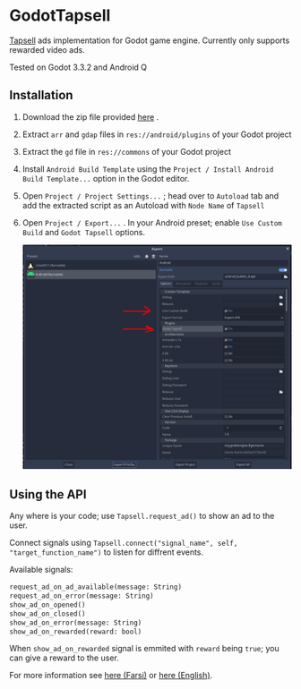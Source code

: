 # GodotTapsell
[Tapsell](https://tapsell.ir) ads implementation for Godot game engine.
Currently only supports rewarded video ads.

Tested on Godot 3.3.2 and Android Q

## Installation
1. Download the zip file provided [here](https://github.com/OverShifted/GodotTapsell/releases)
.
2. Extract `arr` and `gdap` files in `res://android/plugins` of your Godot project
3. Extract the `gd` file in `res://commons` of your Godot project
4. Install `Android Build Template` using the `Project / Install Android Build Template...` option in the Godot editor.
5. Open `Project / Project Settings...` ; head over to `Autoload` tab and add the extracted script as an Autoload with `Node Name` of `Tapsell`
6. Open `Project / Export...` . In your Android preset; enable `Use Custom Build` and `Godot Tapsell` options.

    <img src="https://github.com/OverShifted/GodotTapsell/blob/main/docs/ExportMenu.png" alt="Export Menu"/>

## Using the API
Any where is your code; use `Tapsell.request_ad()` to show an ad to the user.

Connect signals using `Tapsell.connect("signal_name", self, "target_function_name")` to listen for diffrent events.

Available signals:
```
request_ad_on_ad_available(message: String)
request_ad_on_error(message: String)
show_ad_on_opened()
show_ad_on_closed()
show_ad_on_error(message: String)
show_ad_on_rewarded(reward: bool)
```

When `show_ad_on_rewarded` signal is emmited with `reward` being `true`; you can give a reward to the user.

For more information see [here (Farsi)](https://docs.tapsell.ir/tapsell-sdk/android/rewarded-interstitial/) or [here (English)](https://docs.tapsell.ir/en/tapsell-sdk/android/rewarded-interstitial/).
